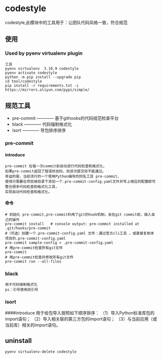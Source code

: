 # codestyle

codestyle,此模块中的工具用于：让团队代码风格一致，符合规范

## 使用

### Used by pyenv virtualenv plugin
    工具
    pyenv virtualenv  3.10.9 codestyle
    pyenv activate codestyle
    python -m pip install --upgrade pip
    cd tool/codestyle
    pip install -r requirements.txt -i https://mirrors.aliyun.com/pypi/simple/

## 规范工具
- pre-commit ———— 基于githooks的代码规范检查平台
- black ———— 代码强制格式化
- isort ———— 导包排序排序


### pre-commit
#### introduce
    pre-commit 在每一次commit前自动进行代码检查和格式化，
    如果pre-commit返回了错误状态码，则该次提交将不能通过。
    幸运的是，当前流行的一个使用Python编写的同名工具 pre-commit，
    使得只需要在项目根目录下添加一个.pre-commit-config.yaml文件并写上相应的配置即可整合很多代码检查和格式化工具，
    实现自动代码检查和格式化。
#### 命令
    # 初始化 pre-commit,pre-commit利用了git的hook机制，会在git commit前，插入自己的操作
    pre-commit install   # console output: pre-commit installed at .git/hooks/pre-commit
    #（可选）创建一个.pre-commit-config.yaml 文件：通过官方cli工具 ，或直接复制本项目的.pre-commit-config.yaml
    pre-commit sample-config > .pre-commit-config.yaml
    # 用pre-commit检查所有git文件
    pre-commit
    # 用pre-commit检查并修改所有git文件
    pre-commit run --all-files

### black
    用于代码强制格式化
    ps：引号使用双引号

### isort

####introduce
    用于给包导入按照如下顺序排序：
    （1）导入Python标准库包的import语句；
    （2）导入相关联的第三方包的import语句；
    （3）与当前应用（或当前库）相关的import语句。


## uninstall

    pyenv virtualenv-delete codestyle